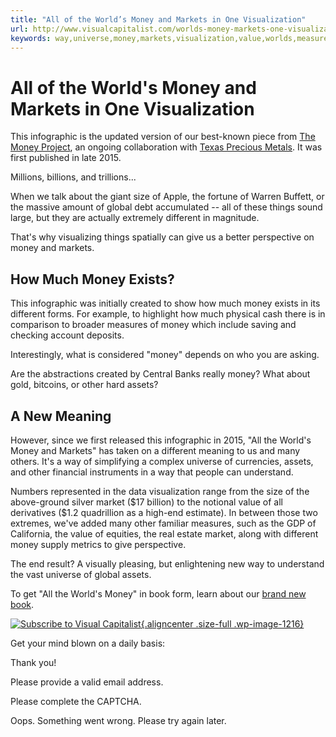 ```yaml
---
title: "All of the World’s Money and Markets in One Visualization"
url: http://www.visualcapitalist.com/worlds-money-markets-one-visualization-2017/
keywords: way,universe,money,markets,visualization,value,worlds,measures,infographic,size,things
---
```

All of the World's Money and Markets in One Visualization
=========================================================

This infographic is the updated version of our best-known piece from [The Money Project](http://money.visualcapitalist.com), an ongoing collaboration with [Texas Precious Metals](http://www.texmetals.com). It was first published in late 2015.

Millions, billions, and trillions...

When we talk about the giant size of Apple, the fortune of Warren Buffett, or the massive amount of global debt accumulated -- all of these things sound large, but they are actually extremely different in magnitude.

That's why visualizing things spatially can give us a better perspective on money and markets.

How Much Money Exists?
----------------------

This infographic was initially created to show how much money exists in its different forms. For example, to highlight how much physical cash there is in comparison to broader measures of money which include saving and checking account deposits.

Interestingly, what is considered "money" depends on who you are asking.

Are the abstractions created by Central Banks really money? What about gold, bitcoins, or other hard assets?

A New Meaning
-------------

However, since we first released this infographic in 2015, "All the World's Money and Markets" has taken on a different meaning to us and many others. It's a way of simplifying a complex universe of currencies, assets, and other financial instruments in a way that people can understand.

Numbers represented in the data visualization range from the size of the above-ground silver market (\$17 billion) to the notional value of all derivatives (\$1.2 quadrillion as a high-end estimate). In between those two extremes, we've added many other familiar measures, such as the GDP of California, the value of equities, the real estate market, along with different money supply metrics to give perspective.

The end result? A visually pleasing, but enlightening new way to understand the vast universe of global assets.

To get "All the World's Money" in book form, learn about our [brand new book](https://www.visualcapitalist.com/visualizing-change/).

[![Subscribe to Visual Capitalist](https://2oqz471sa19h3vbwa53m33yj-wpengine.netdna-ssl.com/wp-content/uploads/2017/06/footer-email.gif){.aligncenter .size-full .wp-image-1216}](https://www.visualcapitalist.com/subscribe)

Get your mind blown on a daily basis:

Thank you!

Please provide a valid email address.

Please complete the CAPTCHA.

Oops. Something went wrong. Please try again later.
